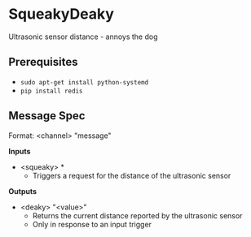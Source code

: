 # SqueakyDeaky

Ultrasonic sensor distance - annoys the dog

## Prerequisites

- `sudo apt-get install python-systemd`
- `pip install redis`

## Message Spec

Format: \<channel> "message"

**Inputs**

* \<squeaky> *
  * Triggers a request for the distance of the ultrasonic sensor

**Outputs**

* \<deaky> "\<value>"
  * Returns the current distance reported by the ultrasonic sensor
  * Only in response to an input trigger